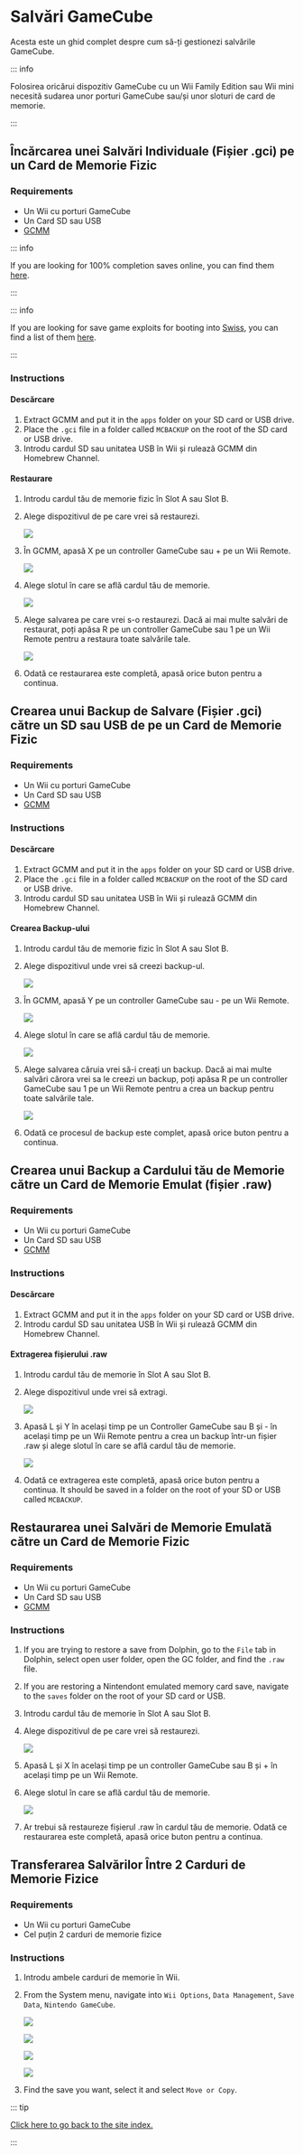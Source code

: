 # Salvări GameCube

Acesta este un ghid complet despre cum să-ți gestionezi salvările GameCube.

::: info

Folosirea oricărui dispozitiv GameCube cu un Wii Family Edition sau Wii mini necesită sudarea unor porturi GameCube sau/și unor sloturi de card de memorie.

:::

## Încărcarea unei Salvări Individuale (Fișier .gci) pe un Card de Memorie Fizic

### Requirements

- Un Wii cu porturi GameCube
- Un Card SD sau USB
- [GCMM](https://oscwii.org/library/app/gcmm)

::: info

If you are looking for 100% completion saves online, you can find them [here](https://gamefaqs.gamespot.com/).

:::

::: info

If you are looking for save game exploits for booting into [Swiss](https://github.com/emukidid/swiss-gc/releases), you can find a list of them [here](https://www.gc-forever.com/wiki/index.php?title=Booting_homebrew#Game_Save_Exploits).

:::

### Instructions

#### Descărcare

1. Extract GCMM and put it in the `apps` folder on your SD card or USB drive.
2. Place the `.gci` file in a folder called `MCBACKUP` on the root of the SD card or USB drive.
3. Introdu cardul SD sau unitatea USB în Wii și rulează GCMM din Homebrew Channel.

#### Restaurare

1. Introdu cardul tău de memorie fizic în Slot A sau Slot B.

2. Alege dispozitivul de pe care vrei să restaurezi.

   ![](/images/homebrew/gcsaves/gcmm-select-device.jpg)

3. În GCMM, apasă X pe un controller GameCube sau + pe un Wii Remote.

   ![](/images/homebrew/gcsaves/gcmm-menu.jpg)

4. Alege slotul în care se află cardul tău de memorie.

   ![](/images/homebrew/gcsaves/gcmm-mem-select.jpg)

5. Alege salvarea pe care vrei s-o restaurezi. Dacă ai mai multe salvări de restaurat, poți apăsa R pe un controller GameCube sau 1 pe un Wii Remote pentru a restaura toate salvările tale.

   ![](/images/homebrew/gcsaves/gcmm-select-save.jpg)

6. Odată ce restaurarea este completă, apasă orice buton pentru a continua.

## Crearea unui Backup de Salvare (Fișier .gci) către un SD sau USB de pe un Card de Memorie Fizic

### Requirements

- Un Wii cu porturi GameCube
- Un Card SD sau USB
- [GCMM](https://oscwii.org/library/app/gcmm)

### Instructions

#### Descărcare

1. Extract GCMM and put it in the `apps` folder on your SD card or USB drive.
2. Place the `.gci` file in a folder called `MCBACKUP` on the root of the SD card or USB drive.
3. Introdu cardul SD sau unitatea USB în Wii și rulează GCMM din Homebrew Channel.

#### Crearea Backup-ului

1. Introdu cardul tău de memorie fizic în Slot A sau Slot B.

2. Alege dispozitivul unde vrei să creezi backup-ul.

   ![](/images/homebrew/gcsaves/gcmm-select-device.jpg)

3. În GCMM, apasă Y pe un controller GameCube sau - pe un Wii Remote.

   ![](/images/homebrew/gcsaves/gcmm-menu.jpg)

4. Alege slotul în care se află cardul tău de memorie.

   ![](/images/homebrew/gcsaves/gcmm-mem-select.jpg)

5. Alege salvarea căruia vrei să-i creați un backup. Dacă ai mai multe salvări cărora vrei sa le creezi un backup, poți apăsa R pe un controller GameCube sau 1 pe un Wii Remote pentru a crea un backup pentru toate salvările tale.

   ![](/images/homebrew/gcsaves/gcmm-select-save.jpg)

6. Odată ce procesul de backup este complet, apasă orice buton pentru a continua.

## Crearea unui Backup a Cardului tău de Memorie către un Card de Memorie Emulat (fișier .raw)

### Requirements

- Un Wii cu porturi GameCube
- Un Card SD sau USB
- [GCMM](https://oscwii.org/library/app/gcmm)

### Instructions

#### Descărcare

1. Extract GCMM and put it in the `apps` folder on your SD card or USB drive.
2. Introdu cardul SD sau unitatea USB în Wii și rulează GCMM din Homebrew Channel.

#### Extragerea fișierului .raw

1. Introdu cardul tău de memorie în Slot A sau Slot B.

2. Alege dispozitivul unde vrei să extragi.

   ![](/images/homebrew/gcsaves/gcmm-select-device.jpg)

3. Apasă L și Y în același timp pe un Controller GameCube sau B și - în același timp pe un Wii Remote pentru a crea un backup într-un fișier .raw și alege slotul în care se află cardul tău de memorie.

   ![](/images/homebrew/gcsaves/gcmm-mem-select.jpg)

4. Odată ce extragerea este completă, apasă orice buton pentru a continua. It should be saved in a folder on the root of your SD or USB called `MCBACKUP`.

## Restaurarea unei Salvări de Memorie Emulată către un Card de Memorie Fizic

### Requirements

- Un Wii cu porturi GameCube
- Un Card SD sau USB
- [GCMM](https://oscwii.org/library/app/gcmm)

### Instructions

1. If you are trying to restore a save from Dolphin, go to the `File` tab in Dolphin, select open user folder, open the GC folder, and find the `.raw` file.

2. If you are restoring a Nintendont emulated memory card save, navigate to the `saves` folder on the root of your SD card or USB.

3. Introdu cardul tău de memorie în Slot A sau Slot B.

4. Alege dispozitivul de pe care vrei să restaurezi.

   ![](/images/homebrew/gcsaves/gcmm-select-device.jpg)

5. Apasă L și X în același timp pe un controller GameCube sau B și + în același timp pe un Wii Remote.

6. Alege slotul în care se află cardul tău de memorie.

   ![](/images/homebrew/gcsaves/gcmm-mem-select.jpg)

7. Ar trebui să restaureze fișierul .raw în cardul tău de memorie. Odată ce restaurarea este completă, apasă orice buton pentru a continua.

## Transferarea Salvărilor Între 2 Carduri de Memorie Fizice

### Requirements

- Un Wii cu porturi GameCube
- Cel puțin 2 carduri de memorie fizice

### Instructions

1. Introdu ambele carduri de memorie în Wii.

2. From the System menu, navigate into `Wii Options`, `Data Management`, `Save Data`, `Nintendo GameCube`.

   ![](/images/homebrew/gcsaves/sysmenu.jpg)

   ![](/images/homebrew/gcsaves/settings.jpg)

   ![](/images/homebrew/gcsaves/data-management.jpg)

   ![](/images/homebrew/gcsaves/save-data.jpg)

3. Find the save you want, select it and select `Move or Copy`.

::: tip

[Click here to go back to the site index.](site-navigation)

:::
